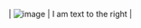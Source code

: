


|  ![image](https://www.zhifure.com/upload/images/2018/4/2617569410.jpg)  | I am text to the right |




